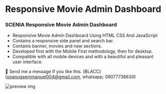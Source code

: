 # Responsive Movie Admin Dashboard
### SCENIA Responsive Movie Admin Dashboard

- Responsive Movie Admin Dashboard Using HTML CSS And JavaScript
- Contains a responsive side panel and search bar.
- Contains banner, movies and new sections.
- Developed first with the Mobile First methodology, then for desktop.
- Compatible with all mobile devices and with a beautiful and pleasant user interface.

💙 Send me a message If you like this. [BLACC](onanugaemmanuel004@gmail.com, whatsapp; 09077738630)

![preview img](/preview.png)
